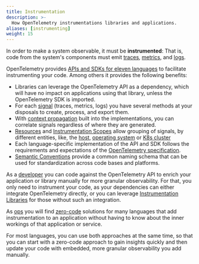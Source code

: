 ```yaml
---
title: Instrumentation
description: >-
  How OpenTelemetry instrumentations libraries and applications.
aliases: [instrumenting]
weight: 15
---
```


In order to make a system observable, it must be **instrumented**: That is, code
from the system's components must emit [traces](/docs/concepts/signals/traces/),
[metrics](/docs/concepts/signals/metrics/), and
[logs](/docs/concepts/signals/logs/).

OpenTelemetry provides [APIs and SDKs for eleven languages](/docs/languages) to
facilitate instrumenting your code. Among others it provides the following
benefits:

- Libraries can leverage the OpenTelemetry API as a dependency, which will have
  no impact on applications using that library, unless the OpenTelemetry SDK is
  imported.
- For each [signal](/docs/concepts/signals) (traces, metrics, logs) you have
  several methods at your disposals to create, process, and export them.
- With [context propagation](/docs/concepts/context-propagation) built into the
  implementations, you can correlate signals regardless of where they are
  generated.
- [Resources](/docs/concepts/resources) and
  [Instrumentation Scopes](/docs/concepts/instrumentation-scope) allow grouping
  of signals, by different entities, like, the
  [host](docs/specs/semconv/resource/host/),
  [operating system](/docs/specs/semconv/resource/os/) or
  [K8s cluster](/docs/specs/semconv/resource/k8s/#cluster)
- Each language-specific implementation of the API and SDK follows the
  requirements and expectations of the
  [OpenTelemetry specification](/docs/specs/otel/).
- [Semantic Conventions](/docs/concepts/semantic-conventions) provide a common
  naming schema that can be used for standardization across code bases and
  platforms.

As a [developer](/docs/getting-started/dev/) you can code against the
OpenTelemetry API to enrich your application or library manually for
more granular observability. For that, you only need to instrument your
code, as your dependencies can either integrate OpenTelemetry directly,
or you can leverage
[Instrumentation Libraries](/docs/specs/otel/overview/#instrumentation-libraries)
for those without such an integration.

As [ops](/docs/getting-started/ops/) you will find
[zero-code](/docs/concepts/instrumentation/zero-code) solutions for many
languages that add instrumentation to an application without having to know
about the inner workings of that application or service.

For most languages, you can use both approaches at the same time, so that you
can start with a zero-code approach to gain insights quickly and then update
your code with embedded, more granular observability you add manually.
